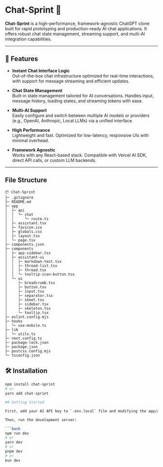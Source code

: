 # Chat-Sprint 🤖 

**Chat-Sprint** is a high-performance, framework-agnostic ChatGPT clone built for rapid prototyping and production-ready AI chat applications. It offers robust chat state management, streaming support, and multi-AI integration capabilities.

---

## 🚀 Features

- **Instant Chat Interface Logic**  
  Out-of-the-box chat infrastructure optimized for real-time interactions, with support for message streaming and efficient updates.

- **Chat State Management**  
  Built-in state management tailored for AI conversations. Handles input, message history, loading states, and streaming tokens with ease.

- **Multi-AI Support**  
  Easily configure and switch between multiple AI models or providers (e.g., OpenAI, Anthropic, Local LLMs) via a unified interface.

- **High Performance**  
  Lightweight and fast. Optimized for low-latency, responsive UIs with minimal overhead.

- **Framework Agnostic**  
  Works with any React-based stack. Compatible with Vercel AI SDK, direct API calls, or custom LLM backends.

---

## File Structure

```
📦 Chat-Sprint
├─ .gitignore
├─ README.md
├─ app
│  ├─ api
│  │  └─ chat
│  │     └─ route.ts
│  ├─ assistant.tsx
│  ├─ favicon.ico
│  ├─ globals.css
│  ├─ layout.tsx
│  └─ page.tsx
├─ components.json
├─ components
│  ├─ app-sidebar.tsx
│  ├─ assistant-ui
│  │  ├─ markdown-text.tsx
│  │  ├─ thread-list.tsx
│  │  ├─ thread.tsx
│  │  └─ tooltip-icon-button.tsx
│  └─ ui
│     ├─ breadcrumb.tsx
│     ├─ button.tsx
│     ├─ input.tsx
│     ├─ separator.tsx
│     ├─ sheet.tsx
│     ├─ sidebar.tsx
│     ├─ skeleton.tsx
│     └─ tooltip.tsx
├─ eslint.config.mjs
├─ hooks
│  └─ use-mobile.ts
├─ lib
│  └─ utils.ts
├─ next.config.ts
├─ package-lock.json
├─ package.json
├─ postcss.config.mjs
└─ tsconfig.json
```

## 🛠️ Installation

```bash
npm install chat-sprint
# or
yarn add chat-sprint

## Getting Started

First, add your AI API key to `.env.local` file and modifying the app/api/route.ts file appropriately: 

Then, run the development server:

```bash
npm run dev
# or
yarn dev
# or
pnpm dev
# or
bun dev
```
